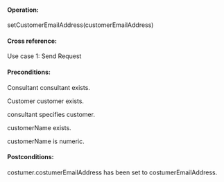 #### Operation: 

setCustomerEmailAddress(customerEmailAddress) 

#### Cross reference: 

Use case 1: Send Request 

#### Preconditions: 

Consultant consultant exists. 

Customer customer exists. 

consultant specifies customer.

customerName exists.

customerName is numeric.

#### Postconditions: 

costumer.costumerEmailAddress has been set to costumerEmailAddress. 
